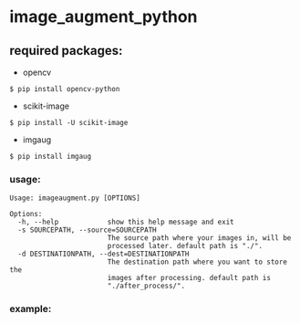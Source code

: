 # image_augment_python
## required packages:
* opencv
```shell
$ pip install opencv-python
```
* scikit-image
```shell
$ pip install -U scikit-image
```
* imgaug
```shell
$ pip install imgaug
```
### usage:
```shell
Usage: imageaugment.py [OPTIONS]

Options:
  -h, --help            show this help message and exit
  -s SOURCEPATH, --source=SOURCEPATH
                        The source path where your images in, will be
                        processed later. default path is "./".
  -d DESTINATIONPATH, --dest=DESTINATIONPATH
                        The destination path where you want to store the
                        images after processing. default path is
                        "./after_process/".
```
### example:
